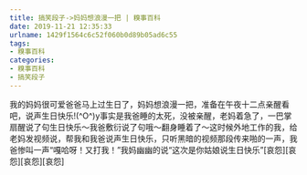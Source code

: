 ```yaml
---
title: 搞笑段子->妈妈想浪漫一把 | 糗事百科
date: 2019-11-21 12:35:33
urlname: 1429f1564c6c52f060b0d89b05ad6c55
tags: 
- 糗事百科
categories:
- 糗事百科
- 搞笑段子
---
```

我的妈妈很可爱爸爸马上过生日了，妈妈想浪漫一把，准备在午夜十二点亲醒看吧，说声生日快乐!(^O^)y事实是我爸睡的太死，没被亲醒，老妈着急了，一巴掌扇醒说了句生日快乐～我爸敷衍说了句哦～翻身睡着了～这时候外地工作的我，给老妈发视频说，帮我和我爸说声生日快乐，只听黑暗的视频那段传来啪的一声，我爸惨叫一声“嘎哈呀！又打我！”我妈幽幽的说“这次是你姑娘说生日快乐”[哀怨][哀怨][哀怨][哀怨]


